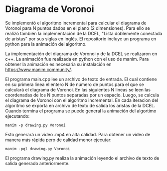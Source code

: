 # Diagrama de Voronoi 

Se implementó el algoritmo incremental para calcular el diagrama de Voronoi para N puntos dados en el plano (2 dimensiones). Para ello se realizó también la implementación de la DCEL, "Lista doblemente conectada de aristas" por sus siglas en inglés. El repositorio incluye un programa en python para la animación del algoritmo. 

La implementación del diagrama de Voronoi y de la DCEL se realizaron en c++. La animación fue realizada en python con el uso de manim. Para obtener la animación es necesaria su instalación en https://www.manim.community/.

El programa main.cpp lee un archivo de texto de entrada. El cual contiene en su primera linea el entero N de número de puntos para el que se calculará el diagrama de Voronoi. En las siguientes N lineas se leen las coordenadas de los N puntos separadas por un espacio. Luego, se calcula el diagrama de Voronoi con el algoritmo incremental. En cada iteracion del algoritmo se exporta en archivo de texto de salida los aristas de la DCEL. Cuando termina el programa se puede general la animación del algortimo ejecutando:

~~~
manim -p drawing.py Voronoi  
~~~

Esto generará un video .mp4 en alta calidad. Para obtener un video de manera más rápida pero de calidad menor ejecutar:

~~~
manim -pql drawing.py Voronoi  
~~~

El programa drawing.py realiza la animación leyendo el archivo de texto de salida generado anteriormente. 